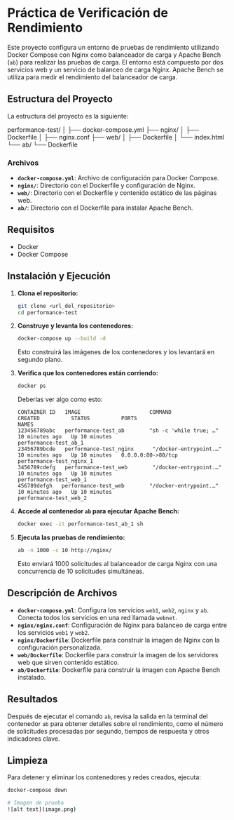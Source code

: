 # Práctica de Verificación de Rendimiento

Este proyecto configura un entorno de pruebas de rendimiento utilizando Docker Compose con Nginx como balanceador de carga y Apache Bench (`ab`) para realizar las pruebas de carga. El entorno está compuesto por dos servicios web y un servicio de balanceo de carga Nginx. Apache Bench se utiliza para medir el rendimiento del balanceador de carga.

## Estructura del Proyecto

La estructura del proyecto es la siguiente:

performance-test/
│
├── docker-compose.yml
├── nginx/
│ ├── Dockerfile
│ ├── nginx.conf
├── web/
│ ├── Dockerfile
│ └── index.html
└── ab/
└── Dockerfile


### Archivos

- **`docker-compose.yml`**: Archivo de configuración para Docker Compose.
- **`nginx/`**: Directorio con el Dockerfile y configuración de Nginx.
- **`web/`**: Directorio con el Dockerfile y contenido estático de las páginas web.
- **`ab/`**: Directorio con el Dockerfile para instalar Apache Bench.

## Requisitos

- Docker
- Docker Compose

## Instalación y Ejecución

1. **Clona el repositorio:**

    ```bash
    git clone <url_del_repositorio>
    cd performance-test
    ```

2. **Construye y levanta los contenedores:**

    ```bash
    docker-compose up --build -d
    ```

    Esto construirá las imágenes de los contenedores y los levantará en segundo plano.

3. **Verifica que los contenedores están corriendo:**

    ```bash
    docker ps
    ```

    Deberías ver algo como esto:

    ```plaintext
    CONTAINER ID   IMAGE                      COMMAND                  CREATED          STATUS          PORTS                               NAMES
    123456789abc   performance-test_ab        "sh -c 'while true; …"   10 minutes ago   Up 10 minutes                                       performance-test_ab_1
    23456789bcde   performance-test_nginx      "/docker-entrypoint.…"  10 minutes ago   Up 10 minutes   0.0.0.0:80->80/tcp                performance-test_nginx_1
    3456789cdefg   performance-test_web        "/docker-entrypoint.…"  10 minutes ago   Up 10 minutes                                       performance-test_web_1
    456789defgh   performance-test_web        "/docker-entrypoint.…"  10 minutes ago   Up 10 minutes                                       performance-test_web_2
    ```

4. **Accede al contenedor `ab` para ejecutar Apache Bench:**

    ```bash
    docker exec -it performance-test_ab_1 sh
    ```

5. **Ejecuta las pruebas de rendimiento:**

    ```bash
    ab -n 1000 -c 10 http://nginx/
    ```

    Esto enviará 1000 solicitudes al balanceador de carga Nginx con una concurrencia de 10 solicitudes simultáneas.

## Descripción de Archivos

- **`docker-compose.yml`**: Configura los servicios `web1`, `web2`, `nginx` y `ab`. Conecta todos los servicios en una red llamada `webnet`.
- **`nginx/nginx.conf`**: Configuración de Nginx para balanceo de carga entre los servicios `web1` y `web2`.
- **`nginx/Dockerfile`**: Dockerfile para construir la imagen de Nginx con la configuración personalizada.
- **`web/Dockerfile`**: Dockerfile para construir la imagen de los servidores web que sirven contenido estático.
- **`ab/Dockerfile`**: Dockerfile para construir la imagen con Apache Bench instalado.

## Resultados

Después de ejecutar el comando `ab`, revisa la salida en la terminal del contenedor `ab` para obtener detalles sobre el rendimiento, como el número de solicitudes procesadas por segundo, tiempos de respuesta y otros indicadores clave.

## Limpieza

Para detener y eliminar los contenedores y redes creados, ejecuta:

```bash
docker-compose down

# Imagen de prueba
![alt text](image.png)
